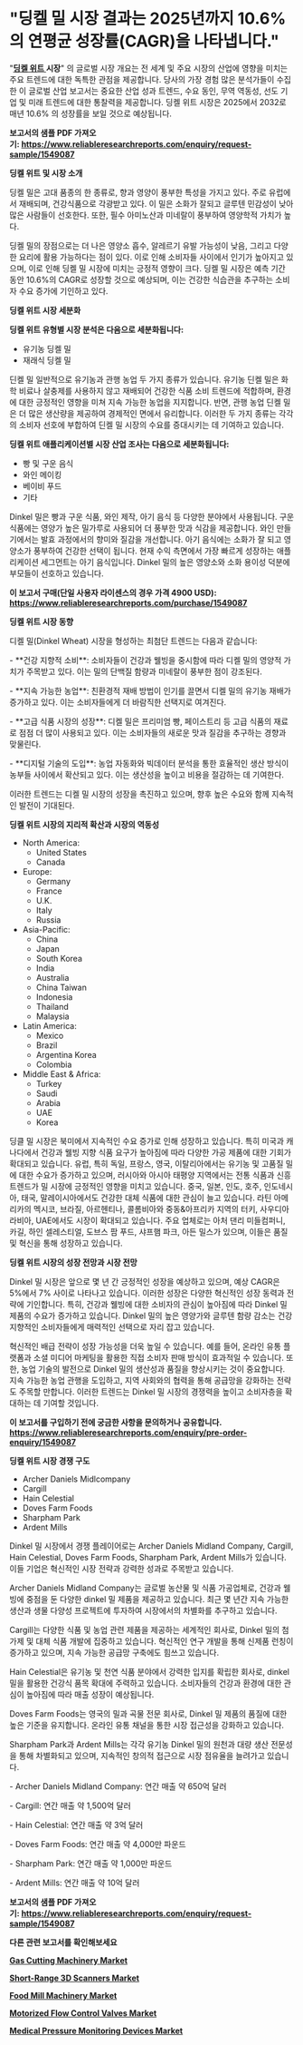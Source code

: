 <p><h1>"딩켈 밀 시장 결과는 2025년까지 10.6%의 연평균 성장률(CAGR)을 나타냅니다."</h1></p><p>"<strong><a href="https://www.reliableresearchreports.com/dinkel-wheat-r1549087?utm_campaign=105&utm_medium=7&utm_source=Github&utm_content=ia&utm_term=22032025&utm_id=dinkel-wheat">딩켈 위트&nbsp;</a></strong><strong>시장</strong>" 의 글로벌 시장 개요는 전 세계 및 주요 시장의 산업에 영향을 미치는 주요 트렌드에 대한 독특한 관점을 제공합니다. 당사의 가장 경험 많은 분석가들이 수집한 이 글로벌 산업 보고서는 중요한 산업 성과 트렌드, 수요 동인, 무역 역동성, 선도 기업 및 미래 트렌드에 대한 통찰력을 제공합니다. 딩켈 위트 시장은 2025에서 2032로 매년 10.6% 의 성장률을 보일 것으로 예상됩니다.&nbsp;</p>
<p><strong>보고서의 샘플 PDF 가져오기:&nbsp;<a href="https://www.reliableresearchreports.com/enquiry/request-sample/1549087?utm_campaign=105&utm_medium=7&utm_source=Github&utm_content=ia&utm_term=22032025&utm_id=dinkel-wheat">https://www.reliableresearchreports.com/enquiry/request-sample/1549087</a></strong></p>
<p><strong>딩켈 위트 및 시장 소개</strong></p>
<p><p>딩켈 밀은 고대 품종의 한 종류로, 향과 영양이 풍부한 특성을 가지고 있다. 주로 유럽에서 재배되며, 건강식품으로 각광받고 있다. 이 밀은 소화가 잘되고 글루텐 민감성이 낮아 많은 사람들이 선호한다. 또한, 필수 아미노산과 미네랄이 풍부하여 영양학적 가치가 높다. </p><p>딩켈 밀의 장점으로는 더 나은 영양소 흡수, 알레르기 유발 가능성이 낮음, 그리고 다양한 요리에 활용 가능하다는 점이 있다. 이로 인해 소비자들 사이에서 인기가 높아지고 있으며, 이로 인해 딩켈 밀 시장에 미치는 긍정적 영향이 크다. 딩켈 밀 시장은 예측 기간 동안 10.6%의 CAGR로 성장할 것으로 예상되며, 이는 건강한 식습관을 추구하는 소비자 수요 증가에 기인하고 있다.</p></p>
<p><strong>딩켈 위트 시장 세분화</strong></p>
<p><strong>딩켈 위트 유형별 시장 분석은 다음으로 세분화됩니다:</strong></p>
<p><ul><li>유기농 딩켈 밀</li><li>재래식 딩켈 밀</li></ul></p>
<p><p>딘켈 밀 일반적으로 유기농과 관행 농업 두 가지 종류가 있습니다. 유기농 딘켈 밀은 화학 비료나 살충제를 사용하지 않고 재배되어 건강한 식품 소비 트렌드에 적합하며, 환경에 대한 긍정적인 영향을 미쳐 지속 가능한 농업을 지지합니다. 반면, 관행 농업 딘켈 밀은 더 많은 생산량을 제공하여 경제적인 면에서 유리합니다. 이러한 두 가지 종류는 각각의 소비자 선호에 부합하여 딘켈 밀 시장의 수요를 증대시키는 데 기여하고 있습니다.</p></p>
<p><strong>딩켈 위트 애플리케이션별 시장 산업 조사는 다음으로 세분화됩니다:</strong></p>
<p><ul><li>빵 및 구운 음식</li><li>와인 메이킹</li><li>베이비 푸드</li><li>기타</li></ul></p>
<p><p>Dinkel 밀은 빵과 구운 식품, 와인 제작, 아기 음식 등 다양한 분야에서 사용됩니다. 구운 식품에는 영양가 높은 밀가루로 사용되어 더 풍부한 맛과 식감을 제공합니다. 와인 만들기에서는 발효 과정에서의 향미와 질감을 개선합니다. 아기 음식에는 소화가 잘 되고 영양소가 풍부하여 건강한 선택이 됩니다. 현재 수익 측면에서 가장 빠르게 성장하는 애플리케이션 세그먼트는 아기 음식입니다. Dinkel 밀의 높은 영양소와 소화 용이성 덕분에 부모들이 선호하고 있습니다.</p></p>
<p><strong>이 보고서 구매(단일 사용자 라이센스의 경우 가격 4900 USD): <a href="https://www.reliableresearchreports.com/purchase/1549087?utm_campaign=105&utm_medium=7&utm_source=Github&utm_content=ia&utm_term=22032025&utm_id=dinkel-wheat">https://www.reliableresearchreports.com/purchase/1549087</a></strong></p>
<p><strong>딩켈 위트 시장 동향</strong></p>
<p><p>디켈 밀(Dinkel Wheat) 시장을 형성하는 최첨단 트렌드는 다음과 같습니다:</p><p>- **건강 지향적 소비**: 소비자들이 건강과 웰빙을 중시함에 따라 디켈 밀의 영양적 가치가 주목받고 있다. 이는 밀의 단백질 함량과 미네랄이 풍부한 점이 강조된다.</p><p>- **지속 가능한 농업**: 친환경적 재배 방법이 인기를 끌면서 디켈 밀의 유기농 재배가 증가하고 있다. 이는 소비자들에게 더 바람직한 선택지로 여겨진다.</p><p>- **고급 식품 시장의 성장**: 디켈 밀은 프리미엄 빵, 페이스트리 등 고급 식품의 재료로 점점 더 많이 사용되고 있다. 이는 소비자들의 새로운 맛과 질감을 추구하는 경향과 맞물린다.</p><p>- **디지털 기술의 도입**: 농업 자동화와 빅데이터 분석을 통한 효율적인 생산 방식이 농부들 사이에서 확산되고 있다. 이는 생산성을 높이고 비용을 절감하는 데 기여한다.</p><p>이러한 트렌드는 디켈 밀 시장의 성장을 촉진하고 있으며, 향후 높은 수요와 함께 지속적인 발전이 기대된다.</p></p>
<p><strong>딩켈 위트 시장의 지리적 확산과 시장의 역동성</strong></p>
<p><ul>
    <li>
        North America:
        <ul>
            <li>United States</li>
            <li>Canada</li>
        </ul>
    </li>
    <li>
        Europe:
        <ul>
            <li>Germany</li>
            <li>France</li>
            <li>U.K.</li>
            <li>Italy</li>
            <li>Russia</li>
        </ul>
    </li>
    <li>
        Asia-Pacific:
        <ul>
            <li>China</li>
            <li>Japan</li>
            <li>South Korea</li>
            <li>India</li>
            <li>Australia</li>
            <li>China Taiwan</li>
            <li>Indonesia</li>
            <li>Thailand</li>
            <li>Malaysia</li>
        </ul>
    </li>
    <li>
        Latin America:
        <ul>
            <li>Mexico</li>
            <li>Brazil</li>
            <li>Argentina Korea</li>
            <li>Colombia</li>
        </ul>
    </li>
    <li>
        Middle East & Africa:
        <ul>
            <li>Turkey</li>
            <li>Saudi</li>
            <li>Arabia</li>
            <li>UAE</li>
            <li>Korea</li>
        </ul>
    </li>
    </ul></p>
<p><p>딩클 밀 시장은 북미에서 지속적인 수요 증가로 인해 성장하고 있습니다. 특히 미국과 캐나다에서 건강과 웰빙 지향 식품 요구가 높아짐에 따라 다양한 가공 제품에 대한 기회가 확대되고 있습니다. 유럽, 특히 독일, 프랑스, 영국, 이탈리아에서는 유기농 및 고품질 밀에 대한 수요가 증가하고 있으며, 러시아와 아시아 태평양 지역에서는 전통 식품과 신흥 트렌드가 밀 시장에 긍정적인 영향을 미치고 있습니다. 중국, 일본, 인도, 호주, 인도네시아, 태국, 말레이시아에서도 건강한 대체 식품에 대한 관심이 늘고 있습니다. 라틴 아메리카의 멕시코, 브라질, 아르헨티나, 콜롬비아와 중동&아프리카 지역의 터키, 사우디아라비아, UAE에서도 시장이 확대되고 있습니다. 주요 업체로는 아처 댄리 미들컴퍼니, 카길, 하인 셀레스티얼, 도브스 팜 푸드, 샤프햄 파크, 아든 밀스가 있으며, 이들은 품질 및 혁신을 통해 성장하고 있습니다.</p></p>
<p><strong>딩켈 위트 시장의 성장 전망과 시장 전망</strong></p>
<p><p>Dinkel 밀 시장은 앞으로 몇 년 간 긍정적인 성장을 예상하고 있으며, 예상 CAGR은 5%에서 7% 사이로 나타나고 있습니다. 이러한 성장은 다양한 혁신적인 성장 동력과 전략에 기인합니다. 특히, 건강과 웰빙에 대한 소비자의 관심이 높아짐에 따라 Dinkel 밀 제품의 수요가 증가하고 있습니다. Dinkel 밀의 높은 영양가와 글루텐 함량 감소는 건강 지향적인 소비자들에게 매력적인 선택으로 자리 잡고 있습니다.</p><p>혁신적인 배급 전략이 성장 가능성을 더욱 높일 수 있습니다. 예를 들어, 온라인 유통 플랫폼과 소셜 미디어 마케팅을 활용한 직접 소비자 판매 방식이 효과적일 수 있습니다. 또한, 농업 기술의 발전으로 Dinkel 밀의 생산성과 품질을 향상시키는 것이 중요합니다. 지속 가능한 농업 관행을 도입하고, 지역 사회와의 협력을 통해 공급망을 강화하는 전략도 주목할 만합니다. 이러한 트렌드는 Dinkel 밀 시장의 경쟁력을 높이고 소비자층을 확대하는 데 기여할 것입니다.</p></p>
<p><strong>이 보고서를 구입하기 전에 궁금한 사항을 문의하거나 공유합니다. <a href="https://www.reliableresearchreports.com/enquiry/pre-order-enquiry/1549087?utm_campaign=105&utm_medium=7&utm_source=Github&utm_content=ia&utm_term=22032025&utm_id=dinkel-wheat">https://www.reliableresearchreports.com/enquiry/pre-order-enquiry/1549087</a></strong></p>
<p><strong>딩켈 위트 시장 경쟁 구도</strong></p>
<p><ul><li>Archer Daniels Midlcompany</li><li>Cargill</li><li>Hain Celestial</li><li>Doves Farm Foods</li><li>Sharpham Park</li><li>Ardent Mills</li></ul></p>
<p><p>Dinkel 밀 시장에서 경쟁 플레이어로는 Archer Daniels Midland Company, Cargill, Hain Celestial, Doves Farm Foods, Sharpham Park, Ardent Mills가 있습니다. 이들 기업은 혁신적인 시장 전략과 강력한 성과로 주목받고 있습니다.</p><p>Archer Daniels Midland Company는 글로벌 농산물 및 식품 가공업체로, 건강과 웰빙에 중점을 둔 다양한 dinkel 밀 제품을 제공하고 있습니다. 최근 몇 년간 지속 가능한 생산과 생물 다양성 프로젝트에 투자하여 시장에서의 차별화를 추구하고 있습니다.</p><p>Cargill는 다양한 식품 및 농업 관련 제품을 제공하는 세계적인 회사로, Dinkel 밀의 첨가제 및 대체 식품 개발에 집중하고 있습니다. 혁신적인 연구 개발을 통해 신제품 런칭이 증가하고 있으며, 지속 가능한 공급망 구축에도 힘쓰고 있습니다.</p><p>Hain Celestial은 유기농 및 천연 식품 분야에서 강력한 입지를 확립한 회사로, dinkel 밀을 활용한 건강식 품목 확대에 주력하고 있습니다. 소비자들의 건강과 환경에 대한 관심이 높아짐에 따라 매출 성장이 예상됩니다.</p><p>Doves Farm Foods는 영국의 밀과 곡물 전문 회사로, Dinkel 밀 제품의 품질에 대한 높은 기준을 유지합니다. 온라인 유통 채널을 통한 시장 접근성을 강화하고 있습니다.</p><p>Sharpham Park과 Ardent Mills는 각각 유기농 Dinkel 밀의 원천과 대량 생산 전문성을 통해 차별화되고 있으며, 지속적인 창의적 접근으로 시장 점유율을 늘려가고 있습니다.</p><p>- Archer Daniels Midland Company: 연간 매출 약 650억 달러</p><p>- Cargill: 연간 매출 약 1,500억 달러</p><p>- Hain Celestial: 연간 매출 약 3억 달러</p><p>- Doves Farm Foods: 연간 매출 약 4,000만 파운드</p><p>- Sharpham Park: 연간 매출 약 1,000만 파운드</p><p>- Ardent Mills: 연간 매출 약 10억 달러</p></p>
<p><strong>보고서의 샘플 PDF 가져오기:&nbsp;<a href="https://www.reliableresearchreports.com/enquiry/request-sample/1549087?utm_campaign=105&utm_medium=7&utm_source=Github&utm_content=ia&utm_term=22032025&utm_id=dinkel-wheat">https://www.reliableresearchreports.com/enquiry/request-sample/1549087</a></strong></p>
<p><strong></strong></p>
<p><strong></strong></p>
<p><strong></strong></p>
<p><strong></strong></p>
<p><strong>다른 관련 보고서를 확인해보세요</strong></p>
<p><strong><p><a href="https://github.com/reahmmunises/Market-Research-Report-List-1/blob/main/gas-cutting-machinery-market.md?utm_campaign=105&utm_medium=7&utm_source=Github&utm_content=ia&utm_term=22032025&utm_id=dinkel-wheat">Gas Cutting Machinery Market</a></p><p><a href="https://github.com/siertnamba7u/Market-Research-Report-List-1/blob/main/short-range-3d-scanners-market.md?utm_campaign=105&utm_medium=7&utm_source=Github&utm_content=ia&utm_term=22032025&utm_id=dinkel-wheat">Short-Range 3D Scanners Market</a></p><p><a href="https://github.com/jugutstam/Market-Research-Report-List-1/blob/main/food-mill-machinery-market.md?utm_campaign=105&utm_medium=7&utm_source=Github&utm_content=ia&utm_term=22032025&utm_id=dinkel-wheat">Food Mill Machinery Market</a></p><p><a href="https://github.com/zakkistuey/Market-Research-Report-List-1/blob/main/motorized-flow-control-valves-market.md?utm_campaign=105&utm_medium=7&utm_source=Github&utm_content=ia&utm_term=22032025&utm_id=dinkel-wheat">Motorized Flow Control Valves Market</a></p><p><a href="https://github.com/pilukypalis/Market-Research-Report-List-1/blob/main/medical-pressure-monitoring-devices-market.md?utm_campaign=105&utm_medium=7&utm_source=Github&utm_content=ia&utm_term=22032025&utm_id=dinkel-wheat">Medical Pressure Monitoring Devices Market</a></p></strong></p>
<p></p>